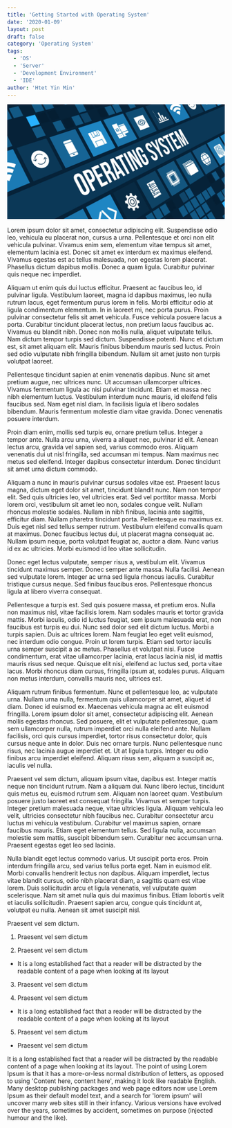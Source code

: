 ```yaml
---
title: 'Getting Started with Operating System'
date: '2020-01-09'
layout: post
draft: false
category: 'Operating System'
tags:
  - 'OS'
  - 'Server'
  - 'Development Environment'
  - 'IDE'
author: 'Htet Yin Min'
---
```



![Operating System](./img.jpg)

Lorem ipsum dolor sit amet, consectetur adipiscing elit. Suspendisse odio leo, vehicula eu placerat non, cursus a urna. Pellentesque et orci non elit vehicula pulvinar. Vivamus enim sem, elementum vitae tempus sit amet, elementum lacinia est. Donec sit amet ex interdum ex maximus eleifend. Vivamus egestas est ac tellus malesuada, non egestas lorem placerat. Phasellus dictum dapibus mollis. Donec a quam ligula. Curabitur pulvinar quis neque nec imperdiet.

Aliquam ut enim quis dui luctus efficitur. Praesent ac faucibus leo, id pulvinar ligula. Vestibulum laoreet, magna id dapibus maximus, leo nulla rutrum lacus, eget fermentum purus lorem in felis. Morbi efficitur odio at ligula condimentum elementum. In in laoreet mi, nec porta purus. Proin pulvinar consectetur felis sit amet vehicula. Fusce vehicula posuere lacus a porta. Curabitur tincidunt placerat lectus, non pretium lacus faucibus ac. Vivamus eu blandit nibh. Donec non mollis nulla, aliquet vulputate tellus. Nam dictum tempor turpis sed dictum. Suspendisse potenti. Nunc et dictum est, sit amet aliquam elit. Mauris finibus bibendum mauris sed luctus. Proin sed odio vulputate nibh fringilla bibendum. Nullam sit amet justo non turpis volutpat laoreet.

Pellentesque tincidunt sapien at enim venenatis dapibus. Nunc sit amet pretium augue, nec ultrices nunc. Ut accumsan ullamcorper ultrices. Vivamus fermentum ligula ac nisi pulvinar tincidunt. Etiam et massa nec nibh elementum luctus. Vestibulum interdum nunc mauris, id eleifend felis faucibus sed. Nam eget nisl diam. In facilisis ligula et libero sodales bibendum. Mauris fermentum molestie diam vitae gravida. Donec venenatis posuere interdum.

Proin diam enim, mollis sed turpis eu, ornare pretium tellus. Integer a tempor ante. Nulla arcu urna, viverra a aliquet nec, pulvinar id elit. Aenean lectus arcu, gravida vel sapien sed, varius commodo eros. Aliquam venenatis dui ut nisl fringilla, sed accumsan mi tempus. Nam maximus nec metus sed eleifend. Integer dapibus consectetur interdum. Donec tincidunt sit amet urna dictum commodo.

Aliquam a nunc in mauris pulvinar cursus sodales vitae est. Praesent lacus magna, dictum eget dolor sit amet, tincidunt blandit nunc. Nam non tempor elit. Sed quis ultricies leo, vel ultricies erat. Sed vel porttitor massa. Morbi lorem orci, vestibulum sit amet leo non, sodales congue velit. Nullam rhoncus molestie sodales. Nullam in nibh finibus, lacinia ante sagittis, efficitur diam. Nullam pharetra tincidunt porta. Pellentesque eu maximus ex. Duis eget nisl sed tellus semper rutrum. Vestibulum eleifend convallis quam at maximus. Donec faucibus lectus dui, ut placerat magna consequat ac. Nullam ipsum neque, porta volutpat feugiat ac, auctor a diam. Nunc varius id ex ac ultricies. Morbi euismod id leo vitae sollicitudin.

Donec eget lectus vulputate, semper risus a, vestibulum elit. Vivamus tincidunt maximus semper. Donec semper ante massa. Nulla facilisi. Aenean sed vulputate lorem. Integer ac urna sed ligula rhoncus iaculis. Curabitur tristique cursus neque. Sed finibus faucibus eros. Pellentesque rhoncus ligula at libero viverra consequat.

Pellentesque a turpis est. Sed quis posuere massa, et pretium eros. Nulla non maximus nisl, vitae facilisis lorem. Nam sodales mauris et tortor gravida mattis. Morbi iaculis, odio id luctus feugiat, sem ipsum malesuada erat, non faucibus est turpis eu dui. Nunc sed dolor sed elit dictum luctus. Morbi a turpis sapien. Duis ac ultrices lorem. Nam feugiat leo eget velit euismod, nec interdum odio congue. Proin ut lorem turpis. Etiam sed tortor iaculis urna semper suscipit a ac metus. Phasellus et volutpat nisi. Fusce condimentum, erat vitae ullamcorper lacinia, erat lacus lacinia nisl, id mattis mauris risus sed neque. Quisque elit nisi, eleifend ac luctus sed, porta vitae lacus. Morbi rhoncus diam cursus, fringilla ipsum at, sodales purus. Aliquam non metus interdum, convallis mauris nec, ultrices est.

Aliquam rutrum finibus fermentum. Nunc et pellentesque leo, ac vulputate urna. Nullam urna nulla, fermentum quis ullamcorper sit amet, aliquet id diam. Donec id euismod ex. Maecenas vehicula magna ac elit euismod fringilla. Lorem ipsum dolor sit amet, consectetur adipiscing elit. Aenean mollis egestas rhoncus. Sed posuere, elit et vulputate pellentesque, quam sem ullamcorper nulla, rutrum imperdiet orci nulla eleifend ante. Nullam facilisis, orci quis cursus imperdiet, tortor risus consectetur dolor, quis cursus neque ante in dolor. Duis nec ornare turpis. Nunc pellentesque nunc risus, nec lacinia augue imperdiet et. Ut at ligula turpis. Integer eu odio finibus arcu imperdiet eleifend. Aliquam risus sem, aliquam a suscipit ac, iaculis vel nulla.

Praesent vel sem dictum, aliquam ipsum vitae, dapibus est. Integer mattis neque non tincidunt rutrum. Nam a aliquam dui. Nunc libero lectus, tincidunt quis metus eu, euismod rutrum sem. Aliquam non laoreet quam. Vestibulum posuere justo laoreet est consequat fringilla. Vivamus et semper turpis. Integer pretium malesuada neque, vitae ultricies ligula. Aliquam vehicula leo velit, ultricies consectetur nibh faucibus nec. Curabitur consectetur arcu luctus mi vehicula vestibulum. Curabitur vel maximus sapien, ornare faucibus mauris. Etiam eget elementum tellus. Sed ligula nulla, accumsan molestie sem mattis, suscipit bibendum sem. Curabitur nec accumsan urna. Praesent egestas eget leo sed lacinia.

Nulla blandit eget lectus commodo varius. Ut suscipit porta eros. Proin interdum fringilla arcu, sed varius tellus porta eget. Nam in euismod elit. Morbi convallis hendrerit lectus non dapibus. Aliquam imperdiet, lectus vitae blandit cursus, odio nibh placerat diam, a sagittis quam est vitae lorem. Duis sollicitudin arcu et ligula venenatis, vel vulputate quam scelerisque. Nam sit amet nulla quis dui maximus finibus. Etiam lobortis velit et iaculis sollicitudin. Praesent sapien arcu, congue quis tincidunt at, volutpat eu nulla. Aenean sit amet suscipit nisl.

Praesent vel sem dictum.

1. Praesent vel sem dictum

2. Praesent vel sem dictum

- It is a long established fact that a reader will be distracted by the readable content of a page when looking at its layout

3. Praesent vel sem dictum

4. Praesent vel sem dictum

- It is a long established fact that a reader will be distracted by the readable content of a page when looking at its layout

5. Praesent vel sem dictum

- Praesent vel sem dictum

It is a long established fact that a reader will be distracted by the readable content of a page when looking at its layout. The point of using Lorem Ipsum is that it has a more-or-less normal distribution of letters, as opposed to using 'Content here, content here', making it look like readable English. Many desktop publishing packages and web page editors now use Lorem Ipsum as their default model text, and a search for 'lorem ipsum' will uncover many web sites still in their infancy. Various versions have evolved over the years, sometimes by accident, sometimes on purpose (injected humour and the like).
